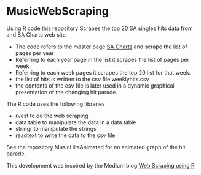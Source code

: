 # MusicWebScraping
Using R code this repository Scrapes the top 20 SA singles hits data from and SA Charts web site
 * The code refers to the master page [SA Charts]("https://sacharts.wordpress.com") and scrape the list of pages per year
 * Referring to each year page in the list it scrapes the list of pages per week.
 * Referring to each week pages it scrapes the top 20 list for that week.
 * the list of hits is written to the csv file weeklyhits.csv
 * the contents of the csv file is later used in a dynamic graphical presentation of the changing hit parade.
 
 The R code uses the following libraries
 * rvest to do the web scraping
 * data.table to manipulate the data in a data.table
 * stringr to manipulate the strings
 * readtext to write the data to the csv file

See the repository MusicHitsAnimated for an animated graph of the hit parade.

This development was inspired by the Medium blog [Web Scraping using R](https://medium.com/@gaurang.swarge/web-scraping-using-r-f256da5db50c)

